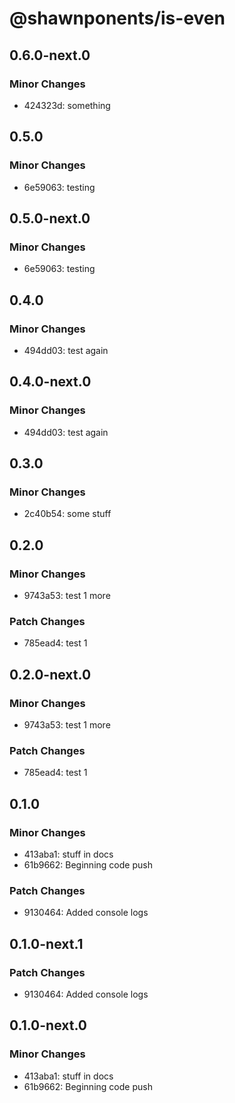 # @shawnponents/is-even

## 0.6.0-next.0

### Minor Changes

- 424323d: something

## 0.5.0

### Minor Changes

- 6e59063: testing

## 0.5.0-next.0

### Minor Changes

- 6e59063: testing

## 0.4.0

### Minor Changes

- 494dd03: test again

## 0.4.0-next.0

### Minor Changes

- 494dd03: test again

## 0.3.0

### Minor Changes

- 2c40b54: some stuff

## 0.2.0

### Minor Changes

- 9743a53: test 1 more

### Patch Changes

- 785ead4: test 1

## 0.2.0-next.0

### Minor Changes

- 9743a53: test 1 more

### Patch Changes

- 785ead4: test 1

## 0.1.0

### Minor Changes

- 413aba1: stuff in docs
- 61b9662: Beginning code push

### Patch Changes

- 9130464: Added console logs

## 0.1.0-next.1

### Patch Changes

- 9130464: Added console logs

## 0.1.0-next.0

### Minor Changes

- 413aba1: stuff in docs
- 61b9662: Beginning code push
